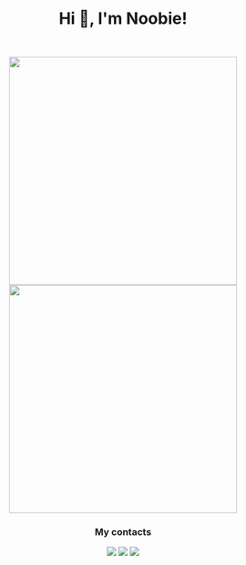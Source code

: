 <h1 align="center">Hi 👋, I'm Noobie!</h1>
<br>

<p align = "center">
  <img src = "https://github-readme-stats.vercel.app/api?username=kang-newbie&show_icons=true&theme=bear" width = 400>
  <img src = "https://github-readme-streak-stats.herokuapp.com?user=kang-newbie&theme=dark&hide_border=true" width = 400>
</p>

<h3 align="center">My contacts</h3>
<p align="center">
  <a href="https://wa.me/+6283178358654"><img src="https://img.shields.io/badge/whatsapp-075E54.svg?style=for-the-badge&logo=whatsapp&logoColor=white"/></a>
  <a href="https://fb.me/adlizhafari.nub"><img src="https://img.shields.io/badge/facebook-1877F2.svg?style=for-the-badge&logo=facebook&logoColor=white"/></a>
  <a href="https://t.me/kang_nuubi"><img src="https://img.shields.io/badge/telegram-0088CC.svg?style=for-the-badge&logo=telegram&logoColor=white"/></a>
</p>
